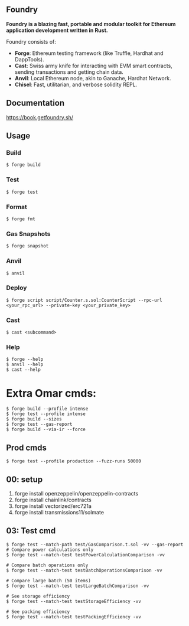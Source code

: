 ## Foundry

**Foundry is a blazing fast, portable and modular toolkit for Ethereum application development written in Rust.**

Foundry consists of:

-   **Forge**: Ethereum testing framework (like Truffle, Hardhat and DappTools).
-   **Cast**: Swiss army knife for interacting with EVM smart contracts, sending transactions and getting chain data.
-   **Anvil**: Local Ethereum node, akin to Ganache, Hardhat Network.
-   **Chisel**: Fast, utilitarian, and verbose solidity REPL.

## Documentation

https://book.getfoundry.sh/

## Usage

### Build

```shell
$ forge build
```

### Test

```shell
$ forge test
```

### Format

```shell
$ forge fmt
```

### Gas Snapshots

```shell
$ forge snapshot
```

### Anvil

```shell
$ anvil
```

### Deploy

```shell
$ forge script script/Counter.s.sol:CounterScript --rpc-url <your_rpc_url> --private-key <your_private_key>
```

### Cast

```shell
$ cast <subcommand>
```

### Help

```shell
$ forge --help
$ anvil --help
$ cast --help
```

# Extra Omar cmds:

```shell
$ forge build --profile intense
$ forge test --profile intense
$ forge build --sizes
$ forge test --gas-report
$ forge build --via-ir --force
```

## Prod cmds
```shell
$ forge test --profile production --fuzz-runs 50000
```

## 00: setup

1. forge install openzeppelin/openzeppelin-contracts
2. forge install chainlink/contracts
3. forge install vectorized/erc721a
4. forge install transmissions11/solmate


## 03: Test cmd
```shell
$ forge test --match-path test/GasComparison.t.sol -vv --gas-report
# Compare power calculations only
$ forge test --match-test testPowerCalculationComparison -vv

# Compare batch operations only
$ forge test --match-test testBatchOperationsComparison -vv

# Compare large batch (50 items)
$ forge test --match-test testLargeBatchComparison -vv

# See storage efficiency
$ forge test --match-test testStorageEfficiency -vv

# See packing efficiency
$ forge test --match-test testPackingEfficiency -vv
```